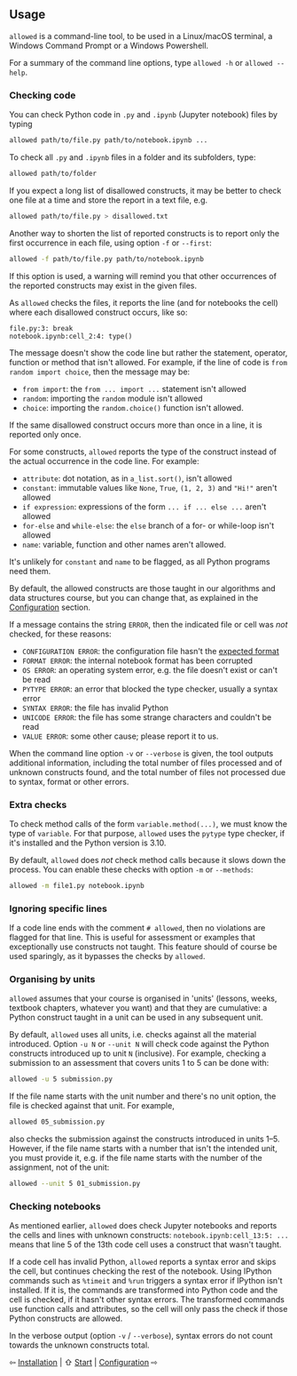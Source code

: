 ## Usage

`allowed` is a command-line tool, to be used in a Linux/macOS terminal,
a Windows Command Prompt or a Windows Powershell.

For a summary of the command line options, type `allowed -h` or `allowed --help`.

### Checking code
You can check Python code in `.py` and `.ipynb` (Jupyter notebook) files by typing
```bash
allowed path/to/file.py path/to/notebook.ipynb ...
```
To check all `.py` and `.ipynb` files in a folder and its subfolders, type:
```bash
allowed path/to/folder
```
If you expect a long list of disallowed constructs, it may be better to
check one file at a time and store the report in a text file, e.g.
```bash
allowed path/to/file.py > disallowed.txt
```
Another way to shorten the list of reported constructs is to report only
the first occurrence in each file, using option `-f` or `--first`:
```bash
allowed -f path/to/file.py path/to/notebook.ipynb
```
If this option is used, a warning will remind you that other occurrences of
the reported constructs may exist in the given files.

As `allowed` checks the files, it reports the line (and for notebooks the cell)
where each disallowed construct occurs, like so:
```
file.py:3: break
notebook.ipynb:cell_2:4: type()
```
The message doesn't show the code line but rather
the statement, operator, function or method that isn't allowed.
For example, if the line of code is `from random import choice`,
then the message may be:
- `from import`: the `from ... import ...` statement isn't allowed
- `random`: importing the `random` module isn't allowed
- `choice`: importing the `random.choice()` function isn't allowed.

If the same disallowed construct occurs more than once in a line,
it is reported only once.

For some constructs, `allowed` reports the type of the construct instead of
the actual occurrence in the code line. For example:
- `attribute`: dot notation, as in `a_list.sort()`, isn't allowed
- `constant`: immutable values like `None`, `True`, `(1, 2, 3)` and `"Hi!"` aren't allowed
- `if expression`: expressions of the form `... if ... else ...` aren't allowed
- `for-else` and `while-else`: the `else` branch of a for- or while-loop isn't allowed
- `name`: variable, function and other names aren't allowed.

It's unlikely for `constant` and `name` to be flagged, as all Python programs need them.

By default, the allowed constructs are those taught in our algorithms and data structures course,
but you can change that, as explained in the [Configuration](configuration.md) section.

If a message contains the string `ERROR`, then the indicated file or cell
was _not_ checked, for these reasons:
- `CONFIGURATION ERROR`: the configuration file hasn't the [expected format](configuration.md)
- `FORMAT ERROR`: the internal notebook format has been corrupted
- `OS ERROR`: an operating system error, e.g. the file doesn't exist or can't be read
- `PYTYPE ERROR`: an error that blocked the type checker, usually a syntax error
- `SYNTAX ERROR`: the file has invalid Python
- `UNICODE ERROR`: the file has some strange characters and couldn't be read
- `VALUE ERROR`: some other cause; please report it to us.

When the command line option `-v` or `--verbose` is given,
the tool outputs additional information, including
the total number of files processed and of unknown constructs found, and
the total number of files not processed due to syntax, format or other errors.

### Extra checks

To check method calls of the form `variable.method(...)`,
we must know the type of `variable`. For that purpose, `allowed` uses
the `pytype` type checker, if it's installed and the Python version is 3.10.

By default, `allowed` does _not_ check method calls because it slows down the process.
You can enable these checks with option `-m` or `--methods`:
```bash
allowed -m file1.py notebook.ipynb
```

### Ignoring specific lines

If a code line ends with the comment `# allowed`, then no violations are flagged for that line.
This is useful for assessment or examples that exceptionally use constructs not taught.
This feature should of course be used sparingly, as it bypasses the checks by `allowed`.

### Organising by units

`allowed` assumes that your course is organised in 'units'
(lessons, weeks, textbook chapters, whatever you want) and that they are cumulative:
a Python construct taught in a unit can be used in any subsequent unit.

By default, `allowed` uses all units, i.e. checks against all the material introduced.
Option `-u N` or `--unit N` will check code against
the Python constructs introduced up to unit `N` (inclusive).
For example, checking a submission to an assessment that covers units 1 to 5
can be done with:
```bash
allowed -u 5 submission.py
```
If the file name starts with the unit number and there's no unit option,
the file is checked against that unit. For example,
```bash
allowed 05_submission.py
```
also checks the submission against the constructs introduced in units 1–5.
However, if the file name starts with a number that isn't the intended unit,
you must provide it,
e.g. if the file name starts with the number of the assignment, not of the unit:
```bash
allowed --unit 5 01_submission.py
```

### Checking notebooks

As mentioned earlier, `allowed` does check Jupyter notebooks and
reports the cells and lines with unknown constructs: `notebook.ipynb:cell_13:5: ...`
means that line 5 of the 13th code cell uses a construct that wasn't taught.

If a code cell has invalid Python, `allowed` reports a syntax error and
skips the cell, but continues checking the rest of the notebook.
Using IPython commands such as `%timeit` and `%run`
triggers a syntax error if IPython isn't installed. If it is,
the commands are transformed into Python code and the cell is checked,
if it hasn't other syntax errors.
The transformed commands use function calls and attributes, so
the cell will only pass the check if those Python constructs are allowed.

In the verbose output (option `-v` / `--verbose`), syntax errors do not count
towards the unknown constructs total.

⇦ [Installation](installation.md) | ⇧ [Start](../README.md) | [Configuration](configuration.md) ⇨